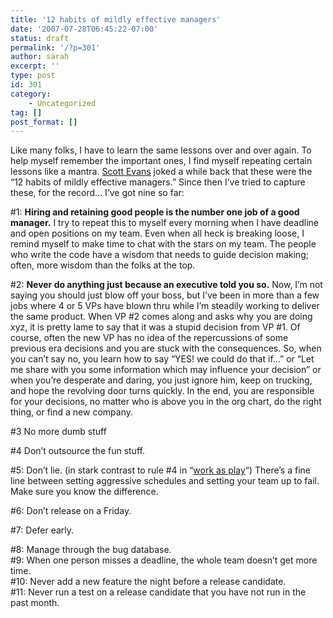 ```yaml
---
title: '12 habits of mildly effective managers'
date: '2007-07-28T06:45:22-07:00'
status: draft
permalink: '/?p=301'
author: sarah
excerpt: ''
type: post
id: 301
category:
    - Uncategorized
tag: []
post_format: []
---
```

Like many folks, I have to learn the same lessons over and over again. To help myself remember the important ones, I find myself repeating certain lessons like a mantra. [Scott Evans](http://www.antisleep.com/) joked a while back that these were the “12 habits of mildly effective managers.” Since then I’ve tried to capture these, for the record… I’ve got nine so far:

\#1: **Hiring and retaining good people is the number one job of a good manager.** I try to repeat this to myself every morning when I have deadline and open positions on my team. Even when all heck is breaking loose, I remind myself to make time to chat with the stars on my team. The people who write the code have a wisdom that needs to guide decision making; often, more wisdom than the folks at the top.

\#2: **Never do anything just because an executive told you so.** Now, I’m not saying you should just blow off your boss, but I’ve been in more than a few jobs where 4 or 5 VPs have blown thru while I’m steadily working to deliver the same product. When VP #2 comes along and asks why you are doing xyz, it is pretty lame to say that it was a stupid decision from VP #1. Of course, often the new VP has no idea of the repercussions of some previous era decisions and you are stuck with the consequences. So, when you can’t say no, you learn how to say “YES! we could do that if…” or “Let me share with you some information which may influence your decision” or when you’re desperate and daring, you just ignore him, keep on trucking, and hope the revolving door turns quickly. In the end, you are responsible for your decisions, no matter who is above you in the org chart, do the right thing, or find a new company.

\#3 No more dumb stuff

\#4 Don’t outsource the fun stuff.

\#5: Don’t lie. (in stark contrast to rule #4 in “[work as play](https://www.ultrasaurus.com/sarahblog/archives/000129.html)“) There’s a fine line between setting aggressive schedules and setting your team up to fail. Make sure you know the difference.

\#6: Don’t release on a Friday.

\#7: Defer early.

\#8: Manage through the bug database.  
\#9: When one person misses a deadline, the whole team doesn’t get more time.  
\#10: Never add a new feature the night before a release candidate.  
\#11: Never run a test on a release candidate that you have not run in the past month.